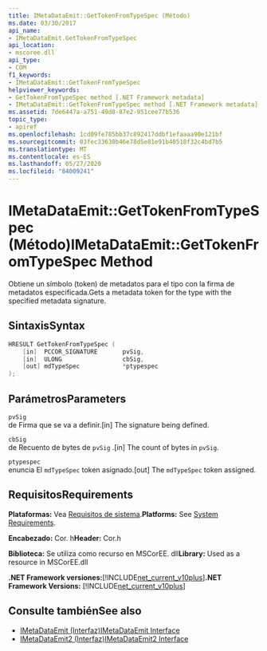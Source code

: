 ```yaml
---
title: IMetaDataEmit::GetTokenFromTypeSpec (Método)
ms.date: 03/30/2017
api_name:
- IMetaDataEmit.GetTokenFromTypeSpec
api_location:
- mscoree.dll
api_type:
- COM
f1_keywords:
- IMetaDataEmit::GetTokenFromTypeSpec
helpviewer_keywords:
- GetTokenFromTypeSpec method [.NET Framework metadata]
- IMetaDataEmit::GetTokenFromTypeSpec method [.NET Framework metadata]
ms.assetid: 7de6447a-a751-49d8-87e2-951cee77b536
topic_type:
- apiref
ms.openlocfilehash: 1cd09fe785bb37c892417ddbf1efaaaa90e121bf
ms.sourcegitcommit: 03fec33630b46e78d5e81e91b40518f32c4bd7b5
ms.translationtype: MT
ms.contentlocale: es-ES
ms.lasthandoff: 05/27/2020
ms.locfileid: "84009241"
---
```

# <a name="imetadataemitgettokenfromtypespec-method"></a><span data-ttu-id="98c8f-102">IMetaDataEmit::GetTokenFromTypeSpec (Método)</span><span class="sxs-lookup"><span data-stu-id="98c8f-102">IMetaDataEmit::GetTokenFromTypeSpec Method</span></span>
<span data-ttu-id="98c8f-103">Obtiene un símbolo (token) de metadatos para el tipo con la firma de metadatos especificada.</span><span class="sxs-lookup"><span data-stu-id="98c8f-103">Gets a metadata token for the type with the specified metadata signature.</span></span>  
  
## <a name="syntax"></a><span data-ttu-id="98c8f-104">Sintaxis</span><span class="sxs-lookup"><span data-stu-id="98c8f-104">Syntax</span></span>  
  
```cpp  
HRESULT GetTokenFromTypeSpec (
    [in]  PCCOR_SIGNATURE       pvSig,
    [in]  ULONG                 cbSig,
    [out] mdTypeSpec            *ptypespec
);  
```  
  
## <a name="parameters"></a><span data-ttu-id="98c8f-105">Parámetros</span><span class="sxs-lookup"><span data-stu-id="98c8f-105">Parameters</span></span>  
 `pvSig`  
 <span data-ttu-id="98c8f-106">de Firma que se va a definir.</span><span class="sxs-lookup"><span data-stu-id="98c8f-106">[in] The signature being defined.</span></span>  
  
 `cbSig`  
 <span data-ttu-id="98c8f-107">de Recuento de bytes de `pvSig` .</span><span class="sxs-lookup"><span data-stu-id="98c8f-107">[in] The count of bytes in `pvSig`.</span></span>  
  
 `ptypespec`  
 <span data-ttu-id="98c8f-108">enuncia El `mdTypeSpec` token asignado.</span><span class="sxs-lookup"><span data-stu-id="98c8f-108">[out] The `mdTypeSpec` token assigned.</span></span>  
  
## <a name="requirements"></a><span data-ttu-id="98c8f-109">Requisitos</span><span class="sxs-lookup"><span data-stu-id="98c8f-109">Requirements</span></span>  
 <span data-ttu-id="98c8f-110">**Plataformas:** Vea [Requisitos de sistema](../../get-started/system-requirements.md).</span><span class="sxs-lookup"><span data-stu-id="98c8f-110">**Platforms:** See [System Requirements](../../get-started/system-requirements.md).</span></span>  
  
 <span data-ttu-id="98c8f-111">**Encabezado:** Cor. h</span><span class="sxs-lookup"><span data-stu-id="98c8f-111">**Header:** Cor.h</span></span>  
  
 <span data-ttu-id="98c8f-112">**Biblioteca:** Se utiliza como recurso en MSCorEE. dll</span><span class="sxs-lookup"><span data-stu-id="98c8f-112">**Library:** Used as a resource in MSCorEE.dll</span></span>  
  
 <span data-ttu-id="98c8f-113">**.NET Framework versiones:**[!INCLUDE[net_current_v10plus](../../../../includes/net-current-v10plus-md.md)]</span><span class="sxs-lookup"><span data-stu-id="98c8f-113">**.NET Framework Versions:** [!INCLUDE[net_current_v10plus](../../../../includes/net-current-v10plus-md.md)]</span></span>  
  
## <a name="see-also"></a><span data-ttu-id="98c8f-114">Consulte también</span><span class="sxs-lookup"><span data-stu-id="98c8f-114">See also</span></span>

- [<span data-ttu-id="98c8f-115">IMetaDataEmit (Interfaz)</span><span class="sxs-lookup"><span data-stu-id="98c8f-115">IMetaDataEmit Interface</span></span>](imetadataemit-interface.md)
- [<span data-ttu-id="98c8f-116">IMetaDataEmit2 (Interfaz)</span><span class="sxs-lookup"><span data-stu-id="98c8f-116">IMetaDataEmit2 Interface</span></span>](imetadataemit2-interface.md)
